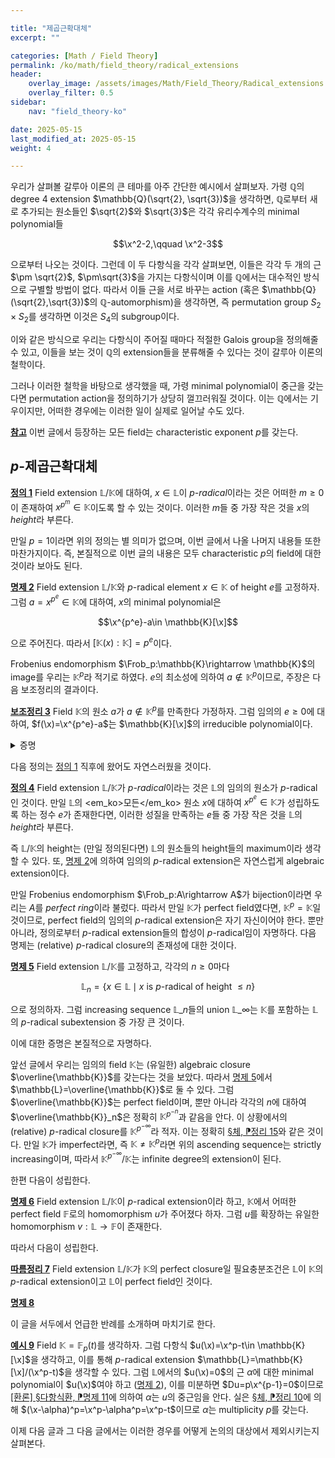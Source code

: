 ```yaml
---

title: "제곱근확대체"
excerpt: ""

categories: [Math / Field Theory]
permalink: /ko/math/field_theory/radical_extensions
header:
    overlay_image: /assets/images/Math/Field_Theory/Radical_extensions.png
    overlay_filter: 0.5
sidebar: 
    nav: "field_theory-ko"

date: 2025-05-15
last_modified_at: 2025-05-15
weight: 4

---
```


우리가 살펴볼 갈루아 이론의 큰 테마를 아주 간단한 예시에서 살펴보자. 가령 $\mathbb{Q}$의 degree $4$ extension $\mathbb{Q}(\sqrt{2}, \sqrt{3})$을 생각하면, $\mathbb{Q}$로부터 새로 추가되는 원소들인 $\sqrt{2}$와 $\sqrt{3}$은 각각 유리수계수의 minimal polynomial들

$$\x^2-2,\qquad \x^2-3$$

으로부터 나오는 것이다. 그런데 이 두 다항식을 각각 살펴보면, 이들은 각각 두 개의 근 $\pm \sqrt{2}$, $\pm\sqrt{3}$을 가지는 다항식이며 이를 $\mathbb{Q}$에서는 대수적인 방식으로 구별할 방법이 없다. 따라서 이들 근을 서로 바꾸는 action (혹은 $\mathbb{Q}(\sqrt{2},\sqrt{3})$의 $\mathbb{Q}$-automorphism)을 생각하면, 즉 permutation group $S_2\times S_2$를 생각하면 이것은 $S_4$의 subgroup이다. 

이와 같은 방식으로 우리는 다항식이 주어질 때마다 적절한 Galois group을 정의해줄 수 있고, 이들을 보는 것이 $\mathbb{Q}$의 extension들을 분류해줄 수 있다는 것이 갈루아 이론의 철학이다. 

그러나 이러한 철학을 바탕으로 생각했을 때, 가령 minimal polynomial이 중근을 갖는다면 permutation action을 정의하기가 상당히 껄끄러워질 것이다. 이는 $\mathbb{Q}$에서는 기우이지만, 어떠한 경우에는 이러한 일이 실제로 일어날 수도 있다. 

<div class="remark" markdown="1">

<ins id="rmk1">**참고**</ins> 이번 글에서 등장하는 모든 field는 characteristic exponent $p$를 갖는다.

</div>

## $p$-제곱근확대체

<div class="definition" markdown="1">

<ins id="def1">**정의 1**</ins> Field extension $\mathbb{L}/\mathbb{K}$에 대하여, $x\in \mathbb{L}$이 *$p$-radical*이라는 것은 어떠한 $m\geq 0$이 존재하여 $x^{p^m}\in \mathbb{K}$이도록 할 수 있는 것이다. 이러한 $m$들 중 가장 작은 것을 $x$의 *height*라 부른다. 

</div>

만일 $p=1$이라면 위의 정의는 별 의미가 없으며, 이번 글에서 나올 나머지 내용들 또한 마찬가지이다. 즉, 본질적으로 이번 글의 내용은 모두 characteristic $p$의 field에 대한 것이라 보아도 된다. 

<div class="proposition" markdown="1">

<ins id="prop2">**명제 2**</ins> Field extension $\mathbb{L}/\mathbb{K}$와 $p$-radical element $x\in \mathbb{K}$ of height $e$를 고정하자. 그럼 $a=x^{p^e}\in \mathbb{K}$에 대하여, $x$의 minimal polynomial은

$$\x^{p^e}-a\in \mathbb{K}[\x]$$

으로 주어진다. 따라서 $[\mathbb{K}(x):\mathbb{K}]=p^e$이다. 

</div>

Frobenius endomorphism $\Frob_p:\mathbb{K}\rightarrow \mathbb{K}$의 image를 우리는 $\mathbb{K}^p$라 적기로 하였다. $e$의 최소성에 의하여 $a\not\in \mathbb{K}^p$이므로, 주장은 다음 보조정리의 결과이다. 

<div class="proposition" markdown="1">

<ins id="lem3">**보조정리 3**</ins> Field $\mathbb{K}$의 원소 $a$가 $a\not\in \mathbb{K}^p$를 만족한다 가정하자. 그럼 임의의 $e\geq 0$에 대하여, $f(\x)=\x^{p^e}-a$는 $\mathbb{K}[\x]$의 irreducible polynomial이다. 

</div>
<details class="proof" markdown="1">
<summary>증명</summary>



</details>

다음 정의는 [정의 1](#def1) 직후에 왔어도 자연스러웠을 것이다. 

<div class="definition" markdown="1">

<ins id="def4">**정의 4**</ins> Field extension $\mathbb{L}/\mathbb{K}$가 *$p$-radical*이라는 것은 $\mathbb{L}$의 임의의 원소가 $p$-radical인 것이다. 만일 $\mathbb{L}$의 <em_ko>모든</em_ko> 원소 $x$에 대하여 $x^{p^e}\in \mathbb{K}$가 성립하도록 하는 정수 $e$가 존재한다면, 이러한 성질을 만족하는 $e$들 중 가장 작은 것을 $\mathbb{L}$의 *height*라 부른다. 

</div>

즉 $\mathbb{L}/\mathbb{K}$의 height는 (만일 정의된다면) $\mathbb{L}$의 원소들의 height들의 maximum이라 생각할 수 있다. 또, [명제 2](#prop2)에 의하여 임의의 $p$-radical extension은 자연스럽게 algebraic extension이다. 

만일 Frobenius endomorphism $\Frob_p:A\rightarrow A$가 bijection이라면 우리는 $A$를 *perfect ring*이라 불렀다. 따라서  만일 $\mathbb{K}$가 perfect field였다면, $\mathbb{K}^p=\mathbb{K}$일 것이므로, perfect field의 임의의 $p$-radical extension은 자기 자신이어야 한다. 뿐만 아니라, 정의로부터 $p$-radical extension들의 합성이 $p$-radical임이 자명하다. 다음 명제는 (relative) $p$-radical closure의 존재성에 대한 것이다. 

<div class="proposition" markdown="1">

<ins id="prop5">**명제 5**</ins> Field extension $\mathbb{L}/\mathbb{K}$를 고정하고, 각각의 $n\geq 0$마다 

$$\mathbb{L}_n=\{x\in \mathbb{L}\mid\text{$x$ is $p$-radical of height $\leq n$}\}$$

으로 정의하자. 그럼 increasing sequence $\mathbb{L}\_n$들의 union $\mathbb{L}\_\infty$는 $\mathbb{K}$를 포함하는 $\mathbb{L}$의 $p$-radical subextension 중 가장 큰 것이다. 

</div>

이에 대한 증명은 본질적으로 자명하다.

앞선 글에서 우리는 임의의 field $\mathbb{K}$는 (유일한) algebraic closure $\overline{\mathbb{K}}$를 갖는다는 것을 보았다. 따라서 [명제 5](#prop5)에서 $\mathbb{L}=\overline{\mathbb{K}}$로 둘 수 있다. 그럼 $\overline{\mathbb{K}}$는 perfect field이며, 뿐만 아니라 각각의 $n$에 대하여 $\overline{\mathbb{K}}_n$은 정확히 $\mathbb{K}^{p^{-n}}$과 같음을 안다. 이 상황에서의 (relative) $p$-radical closure를 $\mathbb{K}^{p^{-\infty}}$라 적자. 이는 정확히 [§체, ⁋정리 15](/ko/math/field_theory/fields#prop15)와 같은 것이다. 만일 $\mathbb{K}$가 imperfect라면, 즉 $\mathbb{K}\neq \mathbb{K}^p$라면 위의 ascending sequence는 strictly increasing이며, 따라서 $\mathbb{K}^{p^{-\infty}}/\mathbb{K}$는 infinite degree의 extension이 된다. 

한편 다음이 성립한다. 

<div class="proposition" markdown="1">

<ins id="prop6">**명제 6**</ins> Field extension $\mathbb{L}/\mathbb{K}$이 $p$-radical extension이라 하고, $\mathbb{K}$에서 어떠한 perfect field $\mathbb{F}$로의 homomorphism $u$가 주어졌다 하자. 그럼 $u$를 확장하는 유일한 homomorphism $v:\mathbb{L} \rightarrow \mathbb{F}$이 존재한다. 

</div>

따라서 다음이 성립한다. 

<div class="proposition" markdown="1">

<ins id="cor7">**따름정리 7**</ins> Field extension $\mathbb{L}/\mathbb{K}$가 $\mathbb{K}$의 perfect closure일 필요충분조건은 $\mathbb{L}$이 $\mathbb{K}$의 $p$-radical extension이고 $\mathbb{L}$이 perfect field인 것이다. 

</div>

<div class="proposition" markdown="1">

<ins id="prop8">**명제 8**</ins> 

</div>

이 글을 서두에서 언급한 반례를 소개하며 마치기로 한다. 

<div class="example" markdown="1">

<ins id="ex9">**예시 9**</ins> Field $\mathbb{K}=\mathbb{F}_p(t)$를 생각하자. 그럼 다항식 $u(\x)=\x^p-t\in \mathbb{K}[\x]$을 생각하고, 이를 통해 $p$-radical extension $\mathbb{L}=\mathbb{K}[\x]/(\x^p-t)$을 생각할 수 있다. 그럼 $\mathbb{L}$에서의 $u(\x)=0$의 근 $\alpha$에 대한 minimal polynomial이 $u(\x)$여야 하고 ([명제 2](#prop2)), 이를 미분하면 $Du=p\x^{p-1}=0$이므로 [\[환론\] §다항식환, ⁋명제 11](/ko/math/ring_theory/polynomial_rings#prop11)에 의하여 $\alpha$는 $u$의 중근임을 안다. 실은 [§체, ⁋정리 10](/ko/math/field_theory/fields#thm10)에 의해 $(\x-\alpha)^p=\x^p-\alpha^p=\x^p-t$이므로  $\alpha$는 multiplicity $p$를 갖는다. 

</div>

이제 다음 글과 그 다음 글에서는 이러한 경우를 어떻게 논의의 대상에서 제외시키는지 살펴본다. 